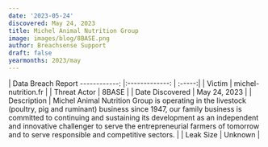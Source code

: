 ```yaml
---
date: '2023-05-24'
discovered: May 24, 2023
title: Michel Animal Nutrition Group
image: images/blog/8BASE.png
author: Breachsense Support
draft: false
yearmonths: 2023/may
---
```



| Data Breach Report
------------:     |:-------------:    | :-----:|
| Victim      | michel-nutrition.fr      | 
| Threat Actor      |  8BASE     | 
| Date Discovered      | May 24, 2023      | 
| Description      | Michel Animal Nutrition Group is operating in the livestock (poultry, pig and ruminant) business since 1947, our family business is committed to continuing and sustaining its development as an independent and innovative challenger to serve the entrepreneurial farmers of tomorrow and to serve responsible and competitive sectors.      | 
| Leak Size      | Unknown      | 

